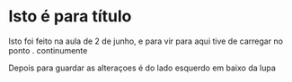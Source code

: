# Isto é para título

Isto foi feito na aula de 2 de junho, e para vir para aqui tive de carregar no ponto .  continumente

Depois para guardar as alteraçoes é do lado esquerdo em baixo da lupa
